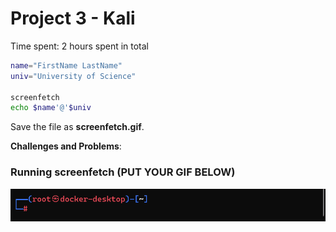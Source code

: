 # Project 3 - Kali

Time spent: 2 hours spent in total




```bash
name="FirstName LastName"
univ="University of Science"

screenfetch
echo $name'@'$univ
```

Save the file as **screenfetch.gif**.

**Challenges and Problems**: 

### Running screenfetch (PUT YOUR GIF BELOW)

<img src="screenfetch.gif" alt="Running screenfetch">
